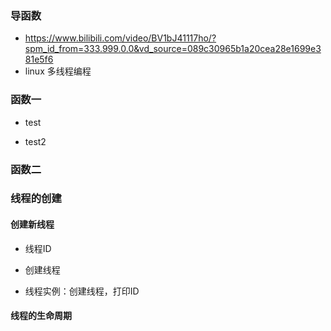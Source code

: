 ### 导函数

- https://www.bilibili.com/video/BV1bJ41117ho/?spm_id_from=333.999.0.0&vd_source=089c30965b1a20cea28e1699e381e5f6
- linux 多线程编程

### 函数一
+ test

+ test2

### 函数二


### 线程的创建

#### 创建新线程
+ 线程ID

+ 创建线程

+ 线程实例：创建线程，打印ID

#### 线程的生命周期



